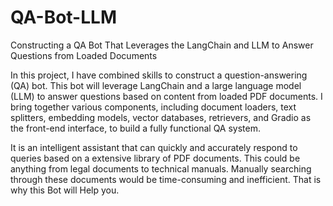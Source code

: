 # QA-Bot-LLM
Constructing a QA Bot That Leverages the LangChain and LLM to Answer Questions from Loaded Documents


In this project, I have combined  skills to construct a question-answering (QA) bot. This bot will leverage LangChain and a large language model (LLM) to answer questions based on content from loaded PDF documents. I bring together various components, including document loaders, text splitters, embedding models, vector databases, retrievers, and Gradio as the front-end interface, to build a fully functional QA system.

It is an intelligent assistant that can quickly and accurately respond to queries based on a extensive library of PDF documents. This could be anything from legal documents to technical manuals. Manually searching through these documents would be time-consuming and inefficient. That is why this Bot will Help you.

